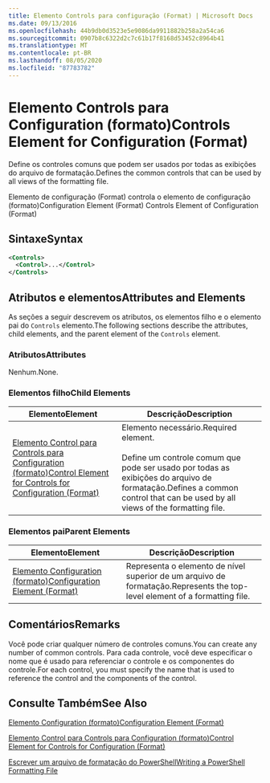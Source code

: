 ```yaml
---
title: Elemento Controls para configuração (Format) | Microsoft Docs
ms.date: 09/13/2016
ms.openlocfilehash: 44b9db0d3523e5e9086da9911882b258a2a54ca6
ms.sourcegitcommit: 0907b8c6322d2c7c61b17f8168d53452c8964b41
ms.translationtype: MT
ms.contentlocale: pt-BR
ms.lasthandoff: 08/05/2020
ms.locfileid: "87783782"
---
```

# <a name="controls-element-for-configuration-format"></a><span data-ttu-id="6976c-102">Elemento Controls para Configuration (formato)</span><span class="sxs-lookup"><span data-stu-id="6976c-102">Controls Element for Configuration (Format)</span></span>

<span data-ttu-id="6976c-103">Define os controles comuns que podem ser usados por todas as exibições do arquivo de formatação.</span><span class="sxs-lookup"><span data-stu-id="6976c-103">Defines the common controls that can be used by all views of the formatting file.</span></span>

<span data-ttu-id="6976c-104">Elemento de configuração (Format) controla o elemento de configuração (formato)</span><span class="sxs-lookup"><span data-stu-id="6976c-104">Configuration Element (Format) Controls Element of Configuration (Format)</span></span>

## <a name="syntax"></a><span data-ttu-id="6976c-105">Sintaxe</span><span class="sxs-lookup"><span data-stu-id="6976c-105">Syntax</span></span>

```xml
<Controls>
  <Control>...</Control>
</Controls>
```

## <a name="attributes-and-elements"></a><span data-ttu-id="6976c-106">Atributos e elementos</span><span class="sxs-lookup"><span data-stu-id="6976c-106">Attributes and Elements</span></span>

<span data-ttu-id="6976c-107">As seções a seguir descrevem os atributos, os elementos filho e o elemento pai do `Controls` elemento.</span><span class="sxs-lookup"><span data-stu-id="6976c-107">The following sections describe the attributes, child elements, and the parent element of the `Controls` element.</span></span>

### <a name="attributes"></a><span data-ttu-id="6976c-108">Atributos</span><span class="sxs-lookup"><span data-stu-id="6976c-108">Attributes</span></span>

<span data-ttu-id="6976c-109">Nenhum.</span><span class="sxs-lookup"><span data-stu-id="6976c-109">None.</span></span>

### <a name="child-elements"></a><span data-ttu-id="6976c-110">Elementos filho</span><span class="sxs-lookup"><span data-stu-id="6976c-110">Child Elements</span></span>

|<span data-ttu-id="6976c-111">Elemento</span><span class="sxs-lookup"><span data-stu-id="6976c-111">Element</span></span>|<span data-ttu-id="6976c-112">Descrição</span><span class="sxs-lookup"><span data-stu-id="6976c-112">Description</span></span>|
|-------------|-----------------|
|[<span data-ttu-id="6976c-113">Elemento Control para Controls para Configuration (formato)</span><span class="sxs-lookup"><span data-stu-id="6976c-113">Control Element for Controls for Configuration (Format)</span></span>](./control-element-for-controls-for-configuration-format.md)|<span data-ttu-id="6976c-114">Elemento necessário.</span><span class="sxs-lookup"><span data-stu-id="6976c-114">Required element.</span></span><br /><br /> <span data-ttu-id="6976c-115">Define um controle comum que pode ser usado por todas as exibições do arquivo de formatação.</span><span class="sxs-lookup"><span data-stu-id="6976c-115">Defines a common control that can be used by all views of the formatting file.</span></span>|

### <a name="parent-elements"></a><span data-ttu-id="6976c-116">Elementos pai</span><span class="sxs-lookup"><span data-stu-id="6976c-116">Parent Elements</span></span>

|<span data-ttu-id="6976c-117">Elemento</span><span class="sxs-lookup"><span data-stu-id="6976c-117">Element</span></span>|<span data-ttu-id="6976c-118">Descrição</span><span class="sxs-lookup"><span data-stu-id="6976c-118">Description</span></span>|
|-------------|-----------------|
|[<span data-ttu-id="6976c-119">Elemento Configuration (formato)</span><span class="sxs-lookup"><span data-stu-id="6976c-119">Configuration Element (Format)</span></span>](./configuration-element-format.md)|<span data-ttu-id="6976c-120">Representa o elemento de nível superior de um arquivo de formatação.</span><span class="sxs-lookup"><span data-stu-id="6976c-120">Represents the top-level element of a formatting file.</span></span>|

## <a name="remarks"></a><span data-ttu-id="6976c-121">Comentários</span><span class="sxs-lookup"><span data-stu-id="6976c-121">Remarks</span></span>

<span data-ttu-id="6976c-122">Você pode criar qualquer número de controles comuns.</span><span class="sxs-lookup"><span data-stu-id="6976c-122">You can create any number of common controls.</span></span> <span data-ttu-id="6976c-123">Para cada controle, você deve especificar o nome que é usado para referenciar o controle e os componentes do controle.</span><span class="sxs-lookup"><span data-stu-id="6976c-123">For each control, you must specify the name that is used to reference the control and the components of the control.</span></span>

## <a name="see-also"></a><span data-ttu-id="6976c-124">Consulte Também</span><span class="sxs-lookup"><span data-stu-id="6976c-124">See Also</span></span>

[<span data-ttu-id="6976c-125">Elemento Configuration (formato)</span><span class="sxs-lookup"><span data-stu-id="6976c-125">Configuration Element (Format)</span></span>](./configuration-element-format.md)

[<span data-ttu-id="6976c-126">Elemento Control para Controls para Configuration (formato)</span><span class="sxs-lookup"><span data-stu-id="6976c-126">Control Element for Controls for Configuration (Format)</span></span>](./control-element-for-controls-for-configuration-format.md)

[<span data-ttu-id="6976c-127">Escrever um arquivo de formatação do PowerShell</span><span class="sxs-lookup"><span data-stu-id="6976c-127">Writing a PowerShell Formatting File</span></span>](./writing-a-powershell-formatting-file.md)
